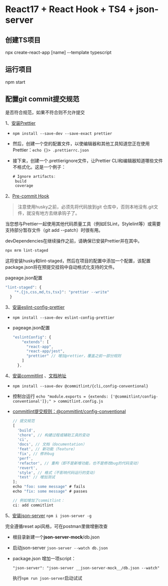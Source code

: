 # React17 + React Hook + TS4 + json-server

## 创建TS项目

npx create-react-app [name] --template typescript

## 运行项目

npm start

## 配置git commit提交规范

是否符合规范，如果不符合则不允许提交

1、[安装Prettier](https://prettier.io/docs/en/install.html)

- `npm install --save-dev --save-exact prettier`
- 然后，创建一个空的配置文件，以使编辑器和其他工具知道您正在使用Prettier：`echo {}> .prettierrc.json`
- 接下来，创建一个.prettierignore文件，让Prettier CLI和编辑器知道哪些文件不格式化。这是一个例子：

  ```js
  # Ignore artifacts:
   build
   coverage
  ```

2、[Pre-commit Hook](https://prettier.io/docs/en/precommit.html)

> 注意使用husky之前，必须先将代码放到git 仓库中，否则本地没有.git文件，就没有地方去继承钩子了。

当您想与Prettier一起使用其他代码质量工具（例如ESLint，Stylelint等）或需要支持部分暂存文件（git add --patch）时很有用。

devDependencies在继续操作之前，请确保已安装Prettier并在其中。

```js
npx mrm lint-staged
```

这将安装husky和lint-staged，然后在项目的配置中添加一个配置，该配置package.json将在预提交挂钩中自动格式化支持的文件。

pageage.json配置

```js
"lint-staged": {
    "*.{js,css,md,ts,tsx}": "prettier --write"
  }
```

3、[安装eslint-config-prettier](https://github.com/prettier/eslint-config-prettier)

- `npm install --save-dev eslint-config-prettier`

- pageage.json配置

  ```js
  "eslintConfig": {
      "extends": [
        "react-app",
        "react-app/jest",
        "prettier" // 增加prettier，覆盖之前一部分规则
      ]
    },
  ```

4、[安装commitlint](https://github.com/conventional-changelog/commitlint) 、[文档地址](https://commitlint.js.org/#/guides-local-setup)

- `npm install --save-dev @commitlint/{cli,config-conventional}`

- 控制台运行 `echo "module.exports = {extends: ['@commitlint/config-conventional']};" > commitlint.config.js`

- [commitlint提交规则：@commitlint/config-conventional](https://github.com/conventional-changelog/commitlint/tree/master/@commitlint/config-conventional)

  ```js
  // 提交规范
  [
    'build',
    'chore', // 构建过程或辅助工具的变动
    'ci',
    'docs', // 文档（documentation）
    'feat', // 新功能（feature）
    'fix', // 修补bug
    'perf',
    'refactor', // 重构（即不是新增功能，也不是修改bug的代码变动）
    'revert',
    'style', // 格式（不影响代码运行的变动）
    'test' // 增加测试
  ];
  echo "foo: some message" # fails
  echo "fix: some message" # passes

  // 例如增加了commitlint：
  ci: add commitlint

  ```

5、[安装json-server](https://github.com/typicode/json-server)
`npm i json-server -g`

完全遵循reset api风格，可在postman里做增删改查

- 根目录新建一个**json-server-mock**/db.json
- 启动json-server `json-server --watch db.json`
- package.json 增加一项script：

  `"json-server": "json-server __json-server-mock__/db.json --watch"`

  执行`npm run json-server`启动试试
